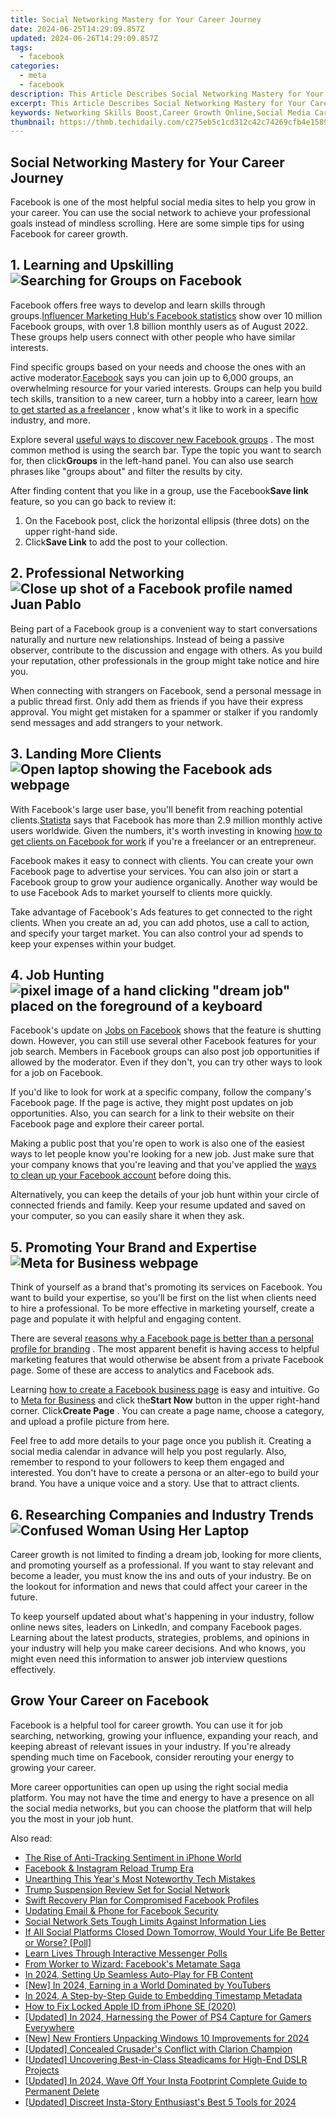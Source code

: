 ```yaml
---
title: Social Networking Mastery for Your Career Journey
date: 2024-06-25T14:29:09.857Z
updated: 2024-06-26T14:29:09.857Z
tags:
  - facebook
categories:
  - meta
  - facebook
description: This Article Describes Social Networking Mastery for Your Career Journey
excerpt: This Article Describes Social Networking Mastery for Your Career Journey
keywords: Networking Skills Boost,Career Growth Online,Social Media Careers,Connect Professionally,Job Search Strategy,Career Development,Workplace Networking
thumbnail: https://thmb.techidaily.com/c275eb5c1cd312c42c74269cfb4e1589d2e9cb8cab7a9b1adc24ef823b395882.jpg
---
```


## Social Networking Mastery for Your Career Journey

 Facebook is one of the most helpful social media sites to help you grow in your career. You can use the social network to achieve your professional goals instead of mindless scrolling. Here are some simple tips for using Facebook for career growth.

## 1\. Learning and Upskilling ![Searching for Groups on Facebook](https://static1.makeuseofimages.com/wordpress/wp-content/uploads/2023/03/muo-cover-photo-1680-x-640-px-50.jpg)

 Facebook offers free ways to develop and learn skills through groups.[Influencer Marketing Hub's Facebook statistics](https://influencermarketinghub.com/facebook-statistics/) show over 10 million Facebook groups, with over 1.8 billion monthly users as of August 2022\. These groups help users connect with other people who have similar interests.

 Find specific groups based on your needs and choose the ones with an active moderator.[Facebook](https://www.facebook.com/help/199554316755501) says you can join up to 6,000 groups, an overwhelming resource for your varied interests. Groups can help you build tech skills, transition to a new career, turn a hobby into a career, learn [how to get started as a freelancer](https://www.makeuseof.com/get-started-as-freelancer-guide/) , know what's it like to work in a specific industry, and more.

 Explore several [useful ways to discover new Facebook groups](https://www.makeuseof.com/tag/5-awesome-ways-discover-new-facebook-groups/) . The most common method is using the search bar. Type the topic you want to search for, then click**Groups** in the left-hand panel. You can also use search phrases like "groups about" and filter the results by city.

 After finding content that you like in a group, use the Facebook**Save link** feature, so you can go back to review it:

1. On the Facebook post, click the horizontal ellipsis (three dots) on the upper right-hand side.
2. Click**Save Link** to add the post to your collection.

## 2\. Professional Networking ![Close up shot of a Facebook profile named Juan Pablo](https://static1.makeuseofimages.com/wordpress/wp-content/uploads/2023/03/muo-cover-photo-1680-x-640-px-51.jpg)

 Being part of a Facebook group is a convenient way to start conversations naturally and nurture new relationships. Instead of being a passive observer, contribute to the discussion and engage with others. As you build your reputation, other professionals in the group might take notice and hire you.

 When connecting with strangers on Facebook, send a personal message in a public thread first. Only add them as friends if you have their express approval. You might get mistaken for a spammer or stalker if you randomly send messages and add strangers to your network.

## 3\. Landing More Clients ![Open laptop showing the Facebook ads webpage](https://static1.makeuseofimages.com/wordpress/wp-content/uploads/2023/03/muo-cover-photo-1680-x-640-px-52.jpg)

 With Facebook's large user base, you'll benefit from reaching potential clients.[Statista](https://www.statista.com/statistics/268136/top-15-countries-based-on-number-of-facebook-users/#:~:text=With%20around%202.9%20billion%20monthly,most%20popular%20social%20media%20worldwide.) says that Facebook has more than 2.9 million monthly active users worldwide. Given the numbers, it's worth investing in knowing [how to get clients on Facebook for work](https://www.makeuseof.com/how-to-get-clients-facebook-work/) if you're a freelancer or an entrepreneur.

 Facebook makes it easy to connect with clients. You can create your own Facebook page to advertise your services. You can also join or start a Facebook group to grow your audience organically. Another way would be to use Facebook Ads to market yourself to clients more quickly.

 Take advantage of Facebook's Ads features to get connected to the right clients. When you create an ad, you can add photos, use a call to action, and specify your target market. You can also control your ad spends to keep your expenses within your budget.

## 4\. Job Hunting ![pixel image of a hand clicking "dream job" placed on the foreground of a keyboard](https://static1.makeuseofimages.com/wordpress/wp-content/uploads/2023/03/muo-cover-photo-1680-x-640-px-54.jpg)

 Facebook's update on [Jobs on Facebook](https://www.facebook.com/business/help/982945655901961) shows that the feature is shutting down. However, you can still use several other Facebook features for your job search. Members in Facebook groups can also post job opportunities if allowed by the moderator. Even if they don't, you can try other ways to look for a job on Facebook.

 If you'd like to look for work at a specific company, follow the company's Facebook page. If the page is active, they might post updates on job opportunities. Also, you can search for a link to their website on their Facebook page and explore their career portal.

 Making a public post that you're open to work is also one of the easiest ways to let people know you're looking for a new job. Just make sure that your company knows that you're leaving and that you've applied the [ways to clean up your Facebook account](https://www.makeuseof.com/ways-to-clean-up-facebook-account/) before doing this.

 Alternatively, you can keep the details of your job hunt within your circle of connected friends and family. Keep your resume updated and saved on your computer, so you can easily share it when they ask.

## 5\. Promoting Your Brand and Expertise ![Meta for Business webpage](https://static1.makeuseofimages.com/wordpress/wp-content/uploads/2023/03/muo-cover-photo-1680-x-640-px-55.jpg)

 Think of yourself as a brand that's promoting its services on Facebook. You want to build your expertise, so you'll be first on the list when clients need to hire a professional. To be more effective in marketing yourself, create a page and populate it with helpful and engaging content.

 There are several [reasons why a Facebook page is better than a personal profile for branding](https://www.makeuseof.com/why-facebook-page-is-better-for-branding/) . The most apparent benefit is having access to helpful marketing features that would otherwise be absent from a private Facebook page. Some of these are access to analytics and Facebook ads.

 Learning [how to create a Facebook business page](https://www.makeuseof.com/tag/how-to-create-a-facebook-business-page/) is easy and intuitive. Go to [Meta for Business](https://www.facebook.com/business/) and click the**Start Now** button in the upper right-hand corner. Click**Create Page** . You can create a page name, choose a category, and upload a profile picture from here.

 Feel free to add more details to your page once you publish it. Creating a social media calendar in advance will help you post regularly. Also, remember to respond to your followers to keep them engaged and interested. You don't have to create a persona or an alter-ego to build your brand. You have a unique voice and a story. Use that to attract clients.

## 6\. Researching Companies and Industry Trends ![Confused Woman Using Her Laptop](https://static1.makeuseofimages.com/wordpress/wp-content/uploads/2023/03/woman-confused-on-laptop.jpg)

 Career growth is not limited to finding a dream job, looking for more clients, and promoting yourself as a professional. If you want to stay relevant and become a leader, you must know the ins and outs of your industry. Be on the lookout for information and news that could affect your career in the future.

 To keep yourself updated about what's happening in your industry, follow online news sites, leaders on LinkedIn, and company Facebook pages. Learning about the latest products, strategies, problems, and opinions in your industry will help you make career decisions. And who knows, you might even need this information to answer job interview questions effectively.

## Grow Your Career on Facebook

 Facebook is a helpful tool for career growth. You can use it for job searching, networking, growing your influence, expanding your reach, and keeping abreast of relevant issues in your industry. If you're already spending much time on Facebook, consider rerouting your energy to growing your career.

 More career opportunities can open up using the right social media platform. You may not have the time and energy to have a presence on all the social media networks, but you can choose the platform that will help you the most in your job hunt.


<ins class="adsbygoogle"
     style="display:block"
     data-ad-format="autorelaxed"
     data-ad-client="ca-pub-7571918770474297"
     data-ad-slot="1223367746"></ins>



<ins class="adsbygoogle"
     style="display:block"
     data-ad-client="ca-pub-7571918770474297"
     data-ad-slot="8358498916"
     data-ad-format="auto"
     data-full-width-responsive="true"></ins>

<span class="atpl-alsoreadstyle">Also read:</span>
<div><ul>
<li><a href="https://facebook.techidaily.com/the-rise-of-anti-tracking-sentiment-in-iphone-world/"><u>The Rise of Anti-Tracking Sentiment in iPhone World</u></a></li>
<li><a href="https://facebook.techidaily.com/facebook-and-instagram-reload-trump-era/"><u>Facebook & Instagram Reload Trump Era</u></a></li>
<li><a href="https://facebook.techidaily.com/unearthing-this-years-most-noteworthy-tech-mistakes/"><u>Unearthing This Year's Most Noteworthy Tech Mistakes</u></a></li>
<li><a href="https://facebook.techidaily.com/trump-suspension-review-set-for-social-network/"><u>Trump Suspension Review Set for Social Network</u></a></li>
<li><a href="https://facebook.techidaily.com/swift-recovery-plan-for-compromised-facebook-profiles/"><u>Swift Recovery Plan for Compromised Facebook Profiles</u></a></li>
<li><a href="https://facebook.techidaily.com/updating-email-and-phone-for-facebook-security/"><u>Updating Email & Phone for Facebook Security</u></a></li>
<li><a href="https://facebook.techidaily.com/social-network-sets-tough-limits-against-information-lies/"><u>Social Network Sets Tough Limits Against Information Lies</u></a></li>
<li><a href="https://facebook.techidaily.com/if-all-social-platforms-closed-down-tomorrow-would-your-life-be-better-or-worse-poll/"><u>If All Social Platforms Closed Down Tomorrow, Would Your Life Be Better or Worse? [Poll]</u></a></li>
<li><a href="https://facebook.techidaily.com/learn-lives-through-interactive-messenger-polls/"><u>Learn Lives Through Interactive Messenger Polls</u></a></li>
<li><a href="https://facebook.techidaily.com/from-worker-to-wizard-facebooks-metamate-saga/"><u>From Worker to Wizard: Facebook's Metamate Saga</u></a></li>
<li><a href="https://facebook-video-content.techidaily.com/in-2024-setting-up-seamless-auto-play-for-fb-content/"><u>In 2024, Setting Up Seamless Auto-Play for FB Content</u></a></li>
<li><a href="https://facebook-record-videos.techidaily.com/new-in-2024-earning-in-a-world-dominated-by-youtubers/"><u>[New] In 2024, Earning in a World Dominated by YouTubers</u></a></li>
<li><a href="https://youtube-videos.techidaily.com/in-2024-a-step-by-step-guide-to-embedding-timestamp-metadata/"><u>In 2024, A Step-by-Step Guide to Embedding Timestamp Metadata</u></a></li>
<li><a href="https://apple-account.techidaily.com/how-to-fix-locked-apple-id-from-iphone-se-2020-by-drfone-ios/"><u>How to Fix Locked Apple ID from iPhone SE (2020)</u></a></li>
<li><a href="https://screen-video-capture.techidaily.com/updated-in-2024-harnessing-the-power-of-ps4-capture-for-gamers-everywhere/"><u>[Updated] In 2024, Harnessing the Power of PS4 Capture for Gamers Everywhere</u></a></li>
<li><a href="https://vp-tips.techidaily.com/new-new-frontiers-unpacking-windows-10-improvements-for-2024/"><u>[New] New Frontiers  Unpacking Windows 10 Improvements for 2024</u></a></li>
<li><a href="https://extra-tips.techidaily.com/updated-concealed-crusaders-conflict-with-clarion-champion/"><u>[Updated] Concealed Crusader's Conflict with Clarion Champion</u></a></li>
<li><a href="https://some-tips.techidaily.com/updated-uncovering-best-in-class-steadicams-for-high-end-dslr-projects/"><u>[Updated] Uncovering Best-in-Class Steadicams for High-End DSLR Projects</u></a></li>
<li><a href="https://instagram-videos.techidaily.com/updated-in-2024-wave-off-your-insta-footprint-complete-guide-to-permanent-delete/"><u>[Updated] In 2024, Wave Off Your Insta Footprint  Complete Guide to Permanent Delete</u></a></li>
<li><a href="https://instagram-videos.techidaily.com/updated-discreet-insta-story-enthusiasts-best-5-tools-for-2024/"><u>[Updated] Discreet Insta-Story Enthusiast's Best 5 Tools for 2024</u></a></li>
</ul></div>
